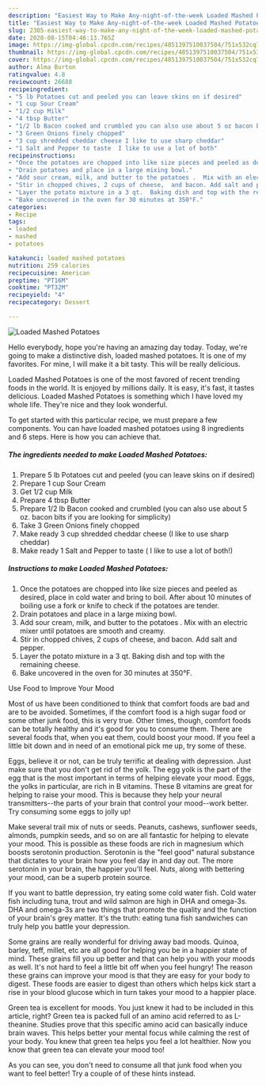```yaml
---
description: "Easiest Way to Make Any-night-of-the-week Loaded Mashed Potatoes"
title: "Easiest Way to Make Any-night-of-the-week Loaded Mashed Potatoes"
slug: 2305-easiest-way-to-make-any-night-of-the-week-loaded-mashed-potatoes
date: 2020-08-15T04:46:13.765Z
image: https://img-global.cpcdn.com/recipes/4851397510037504/751x532cq70/loaded-mashed-potatoes-recipe-main-photo.jpg
thumbnail: https://img-global.cpcdn.com/recipes/4851397510037504/751x532cq70/loaded-mashed-potatoes-recipe-main-photo.jpg
cover: https://img-global.cpcdn.com/recipes/4851397510037504/751x532cq70/loaded-mashed-potatoes-recipe-main-photo.jpg
author: Alma Burton
ratingvalue: 4.8
reviewcount: 26688
recipeingredient:
- "5 lb Potatoes cut and peeled you can leave skins on if desired"
- "1 cup Sour Cream"
- "1/2 cup Milk"
- "4 tbsp Butter"
- "1/2 lb Bacon cooked and crumbled you can also use about 5 oz bacon bits if you are looking for simplicity"
- "3 Green Onions finely chopped"
- "3 cup shredded cheddar cheese I like to use sharp cheddar"
- "1 Salt and Pepper to taste  I like to use a lot of both"
recipeinstructions:
- "Once the potatoes are chopped into like size pieces and peeled as desired, place in cold water and bring to boil. After about 10 minutes of boiling use a fork or knife to check if the potatoes are tender."
- "Drain potatoes and place in a large mixing bowl."
- "Add sour cream, milk, and butter to the potatoes .  Mix with an electric mixer until potatoes are smooth and creamy."
- "Stir in chopped chives, 2 cups of cheese,  and bacon. Add salt and pepper."
- "Layer the potato mixture in a 3 qt.  Baking dish and top with the remaining cheese."
- "Bake uncovered in the oven for 30 minutes at 350°F."
categories:
- Recipe
tags:
- loaded
- mashed
- potatoes

katakunci: loaded mashed potatoes 
nutrition: 259 calories
recipecuisine: American
preptime: "PT16M"
cooktime: "PT32M"
recipeyield: "4"
recipecategory: Dessert

---
```



![Loaded Mashed Potatoes](https://img-global.cpcdn.com/recipes/4851397510037504/751x532cq70/loaded-mashed-potatoes-recipe-main-photo.jpg)

Hello everybody, hope you're having an amazing day today. Today, we're going to make a distinctive dish, loaded mashed potatoes. It is one of my favorites. For mine, I will make it a bit tasty. This will be really delicious.



Loaded Mashed Potatoes is one of the most favored of recent trending foods in the world. It is enjoyed by millions daily. It is easy, it's fast, it tastes delicious. Loaded Mashed Potatoes is something which I have loved my whole life. They're nice and they look wonderful.


To get started with this particular recipe, we must prepare a few components. You can have loaded mashed potatoes using 8 ingredients and 6 steps. Here is how you can achieve that.

<!--inarticleads1-->

##### The ingredients needed to make Loaded Mashed Potatoes:

1. Prepare 5 lb Potatoes cut and peeled (you can leave skins on if desired)
1. Prepare 1 cup Sour Cream
1. Get 1/2 cup Milk
1. Prepare 4 tbsp Butter
1. Prepare 1/2 lb Bacon cooked and crumbled (you can also use about 5 oz. bacon bits if you are looking for simplicity)
1. Take 3 Green Onions finely chopped
1. Make ready 3 cup shredded cheddar cheese (I like to use sharp cheddar)
1. Make ready 1 Salt and Pepper to taste ( I like to use a lot of both!)




<!--inarticleads2-->

##### Instructions to make Loaded Mashed Potatoes:

1. Once the potatoes are chopped into like size pieces and peeled as desired, place in cold water and bring to boil. After about 10 minutes of boiling use a fork or knife to check if the potatoes are tender.
1. Drain potatoes and place in a large mixing bowl.
1. Add sour cream, milk, and butter to the potatoes .  Mix with an electric mixer until potatoes are smooth and creamy.
1. Stir in chopped chives, 2 cups of cheese,  and bacon. Add salt and pepper.
1. Layer the potato mixture in a 3 qt.  Baking dish and top with the remaining cheese.
1. Bake uncovered in the oven for 30 minutes at 350°F.




Use Food to Improve Your Mood


Most of us have been conditioned to think that comfort foods are bad and are to be avoided. Sometimes, if the comfort food is a high sugar food or some other junk food, this is very true. Other times, though, comfort foods can be totally healthy and it's good for you to consume them. There are several foods that, when you eat them, could boost your mood. If you feel a little bit down and in need of an emotional pick me up, try some of these.

Eggs, believe it or not, can be truly terrific at dealing with depression. Just make sure that you don't get rid of the yolk. The egg yolk is the part of the egg that is the most important in terms of helping elevate your mood. Eggs, the yolks in particular, are rich in B vitamins. These B vitamins are great for helping to raise your mood. This is because they help your neural transmitters--the parts of your brain that control your mood--work better. Try consuming some eggs to jolly up!

Make several trail mix of nuts or seeds. Peanuts, cashews, sunflower seeds, almonds, pumpkin seeds, and so on are all fantastic for helping to elevate your mood. This is possible as these foods are rich in magnesium which boosts serotonin production. Serotonin is the "feel good" natural substance that dictates to your brain how you feel day in and day out. The more serotonin in your brain, the happier you'll feel. Nuts, along with bettering your mood, can be a superb protein source.

If you want to battle depression, try eating some cold water fish. Cold water fish including tuna, trout and wild salmon are high in DHA and omega-3s. DHA and omega-3s are two things that promote the quality and the function of your brain's grey matter. It's the truth: eating tuna fish sandwiches can truly help you battle your depression. 

Some grains are really wonderful for driving away bad moods. Quinoa, barley, teff, millet, etc are all good for helping you be in a happier state of mind. These grains fill you up better and that can help you with your moods as well. It's not hard to feel a little bit off when you feel hungry! The reason these grains can improve your mood is that they are easy for your body to digest. These foods are easier to digest than others which helps kick start a rise in your blood glucose which in turn takes your mood to a happier place.

Green tea is excellent for moods. You just knew it had to be included in this article, right? Green tea is packed full of an amino acid referred to as L-theanine. Studies prove that this specific amino acid can basically induce brain waves. This helps better your mental focus while calming the rest of your body. You knew that green tea helps you feel a lot healthier. Now you know that green tea can elevate your mood too!

As you can see, you don't need to consume all that junk food when you want to feel better! Try  a  couple of  of  these  hints  instead.

